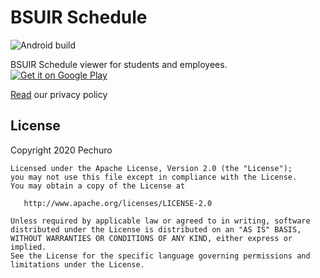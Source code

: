 # BSUIR Schedule

![Android build](https://github.com/Ilyshka991/BsuirSchedule/workflows/Android%20build/badge.svg?branch=master)

BSUIR Schedule viewer for students and employees.
<a href='https://play.google.com/store/apps/details?id=com.bsuir.pechuro.bsuirschedule&pcampaignid=MKT-Other-global-all-co-prtnr-py-PartBadge-Mar2515-1'><img alt='Get it on Google Play' src='https://play.google.com/intl/en_us/badges/images/generic/en_badge_web_generic.png'/></a>

[Read](docs/privacy_policy.md) our privacy policy

## License

   Copyright 2020 Pechuro

    Licensed under the Apache License, Version 2.0 (the "License");
    you may not use this file except in compliance with the License.
    You may obtain a copy of the License at

       http://www.apache.org/licenses/LICENSE-2.0

    Unless required by applicable law or agreed to in writing, software
    distributed under the License is distributed on an "AS IS" BASIS,
    WITHOUT WARRANTIES OR CONDITIONS OF ANY KIND, either express or implied.
    See the License for the specific language governing permissions and
    limitations under the License.
